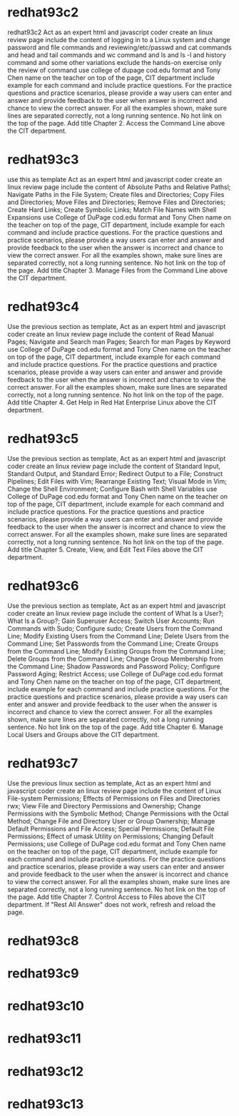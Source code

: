 # redhat93c2
redhat93c2
Act as an expert html and javascript coder create an linux review page include the content of logging in to a Linux system and change password and file commands and reviewing/etc/passwd and cat commands and head and tail commands and wc command and ls and ls -l and history command and some other variations exclude the hands-on exercise  only the review of command  use college of dupage cod.edu format and Tony Chen name on the teacher on top of the page, CIT department include example for each command and include practice questions. For the practice questions and practice scenarios, please provide a way users can enter and answer and provide feedback to the user when answer is incorrect and chance to view the correct answer. For all the examples shown, make sure lines are separated correctly, not a long running sentence. No hot link on the top of the page.  Add title Chapter 2.  Access the Command Line above the CIT department. 

# redhat93c3
use this as template  Act as an expert html and javascript coder create an linux review page include the content of 
Absolute Paths and Relative Pathsl; Navigate Paths in the File System; Create files and Directories; Copy Files and Directories; Move Files and Directories; Remove Files and Directories; Create Hard Links; Create Symbolic Links; Match File Names with Shell Expansions
 use College of DuPage cod.edu format and Tony Chen name on the teacher on top of the page, CIT department, include example for each command and include practice questions. For the practice questions and practice scenarios, please provide a way users can enter and answer and provide feedback to the user when the answer is incorrect and chance to view the correct answer. For all the examples shown, make sure lines are separated correctly, not a long running sentence. No hot link on the top of the page. Add title Chapter 3.  Manage Files from the Command Line above the CIT department.
# redhat93c4
Use the previous section as template,  Act as an expert html and javascript coder create an linux review page include the content of 
Read Manual Pages; Navigate and Search man Pages; Search for man Pages by Keyword 
 use College of DuPage cod.edu format and Tony Chen name on the teacher on top of the page, CIT department, include example for each command and include practice questions. For the practice questions and practice scenarios, please provide a way users can enter and answer and provide feedback to the user when the answer is incorrect and chance to view the correct answer. For all the examples shown, make sure lines are separated correctly, not a long running sentence. No hot link on the top of the page. Add title Chapter 4.  Get Help in Red Hat Enterprise Linux above the CIT department.
# redhat93c5
Use the previous section as template, Act as an expert html and javascript coder create an linux review page include the content of Standard Input, Standard Output, and Standard Error; Redirect Output to a File; Construct Pipelines; Edit Files with Vim; Rearrange Existing Text; Visual Mode in Vim; Change the Shell Environment; Configure Bash with Shell Variables use College of DuPage cod.edu format and Tony Chen name on the teacher on top of the page, CIT department, include example for each command and include practice questions. For the practice questions and practice scenarios, please provide a way users can enter and answer and provide feedback to the user when the answer is incorrect and chance to view the correct answer. For all the examples shown, make sure lines are separated correctly, not a long running sentence. No hot link on the top of the page. Add title Chapter 5. Create, View, and Edit Text Files above the CIT department.
# redhat93c6
Use the previous section as template,  Act as an expert html and javascript coder create an linux review page include the content of 
What Is a User?; What Is a Group?; Gain Superuser Access; Switch User Accounts; Run Commands with Sudo; Configure sudo; Create Users from the Command Line; Modify Existing Users from the Command Line; Delete Users from the Command Line; Set Passwords from the Command Line; Create Groups from the Command Line; Modify Existing Groups from the Command Line; Delete Groups from the Command Line; Change Group Membership from the Command Line; Shadow Passwords and Password Policy; Configure Password Aging; Restrict Access; 
 use College of DuPage cod.edu format and Tony Chen name on the teacher on top of the page, CIT department, include example for each command and include practice questions. For the practice questions and practice scenarios, please provide a way users can enter and answer and provide feedback to the user when the answer is incorrect and chance to view the correct answer. For all the examples shown, make sure lines are separated correctly, not a long running sentence. No hot link on the top of the page. Add title Chapter 6.  Manage Local Users and Groups above the CIT department.
 # redhat93c7
Use the previous linux section as template,  Act as an expert html and javascript coder create an linux review page include the content of 
Linux File-system Permissions; Effects of Permissions on Files and Directories rwx; View File and Directory Permissions and Ownership; Change Permissions with the Symbolic Method; Change Permissions with the Octal Method; Change File and Directory User or Group Ownership; Manage Default Permissions and File Access; Special Permissions; Default File Permissions; Effect of umask Utility on Permissions; Changing Default Permissions;
 use College of DuPage cod.edu format and Tony Chen name on the teacher on top of the page, CIT department, include example for each command and include practice questions. For the practice questions and practice scenarios, please provide a way users can enter and answer and provide feedback to the user when the answer is incorrect and chance to view the correct answer. For all the examples shown, make sure lines are separated correctly, not a long running sentence. No hot link on the top of the page. Add title Chapter 7.  Control Access to Files above the CIT department.
If "Rest All Answer" does not work, refresh and reload the page.
 # redhat93c8

 # redhat93c9

 # redhat93c10

 # redhat93c11

 # redhat93c12

 # redhat93c13
 
